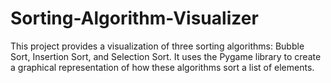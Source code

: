 # Sorting-Algorithm-Visualizer
This project provides a visualization of three sorting algorithms: Bubble Sort, Insertion Sort, and Selection Sort. It uses the Pygame library to create a graphical representation of how these algorithms sort a list of elements.
